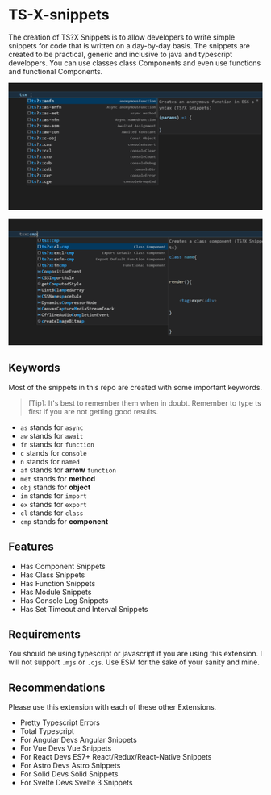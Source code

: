 # TS-X-snippets 

The creation of TS?X Snippets is to allow developers to write simple snippets for code that is written on a day-by-day basis.
The snippets are created to be practical, generic and inclusive to java and typescript developers. You can use classes class Components and even use functions and functional Components.

![All Snippets](images/all-tsx-snippets.gif)


![Component Snippets](images/component-snippets.gif)

## Keywords 

Most of the snippets in this repo are created with some important keywords.

> [Tip]: It's best to remember them when in doubt. Remember to type ts first if you are not getting good results.  

- `as` stands for `async` 
- `aw` stands for `await`
- `fn` stands for `function` 
- `c` stands for `console`
- `n` stands for `named`
- `af` stands for **arrow** `function`
- `met` stands for **method**
- `obj` stands for **object**
- `im` stands for `import`
- `ex` stands for `export`
- `cl` stands for `class`
- `cmp` stands for **component**

## Features

- Has Component Snippets
- Has Class Snippets
- Has Function Snippets
- Has Module Snippets
- Has Console Log Snippets
- Has Set Timeout and Interval Snippets


<!-- 
> Tip: Many popular extensions utilize animations. This is an exclellent way to show off your extension! We recommend short, focused animations that are easy to follow. -->

## Requirements

You should be using typescript or javascript if you are using this extension. I will not support `.mjs` or `.cjs`. Use ESM for the sake of your sanity and mine. 

## Recommendations

Please use this extension with each of these other Extensions.

- Pretty Typescript Errors
- Total Typescript
- For Angular Devs Angular Snippets
- For Vue Devs Vue Snippets
- For React Devs ES7+ React/Redux/React-Native  Snippets
- For Astro Devs Astro Snippets
- For Solid Devs Solid Snippets
- For Svelte Devs Svelte 3 Snippets

<!-- ## Known Issues

Calling out known issues can help limit users opening duplicate issues against your extension. -->




<!-- ## Working with Markdown

You can author your README using Visual Studio Code. Here are some useful editor keyboard shortcuts:

* Split the editor (`Cmd+\` on macOS or `Ctrl+\` on Windows and Linux).
* Toggle preview (`Shift+Cmd+V` on macOS or `Shift+Ctrl+V` on Windows and Linux).
* Press `Ctrl+Space` (Windows, Linux, macOS) to see a list of Markdown snippets.

## For more information

* [Visual Studio Code's Markdown Support](http://code.visualstudio.com/docs/languages/markdown)
* [Markdown Syntax Reference](https://help.github.com/articles/markdown-basics/)

**Enjoy!** -->
